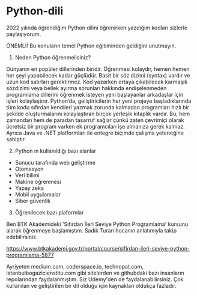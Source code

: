 # Python-dili

2022 yılında öğrendiğim Python dilini öğrenirken yazdığım kodları sizlerle paylaşıyorum.

ÖNEMLİ! Bu konuların temel Python eğitiminden geldiğini unutmayın.

1) Neden Python öğrenmelisiniz?

Dünyanın en popüler dillerinden biridir. Öğrenmesi kolaydır, hemen hemen her şeyi yapabilecek kadar güçlüdür. Basit bir söz dizimi (syntax) vardır ve uzun kod satırları gerektirmez.
Kod yazarken ortaya çıkabilecek karmaşık sözdizimi veya bellek ayırma sorunları hakkında endişelenmeden programlama dillerini öğrenmek isteyen yeni başlayanlar arkadaşlar için işleri kolaylaştırır.
Python’da, geliştiricilerin her yeni projeye başladıklarında tüm kodu sıfırdan kendileri yazmak zorunda kalmadan programları hızlı bir şekilde oluşturmalarını kolaylaştıran birçok yerleşik kitaplık vardır. 
Bu, hem zamandan hem de paradan tasarruf sağlar çünkü zaten çevrimiçi olarak ücretsiz bir program varken ek programcıları işe almanıza gerek kalmaz. Ayrıca Java ve .NET platformları ile entegre biçimde çalışma yeteneğine sahiptir.

2) Python ın kullanıldığı bazı alanlar
- Sunucu tarafında web geliştirme
- Otomasyon
- Veri bilimi
- Makine öğrenmesi
- Yapay zeka
- Mobil uygulamalar
- Siber güvenlik

3) Öğrenilecek bazı plaformlar

Ben BTK Akademideki 'Sıfırdan İleri Seviye Python Programlama' kursunu alarak öğrenmeye başlamıştım. Sadık Turan hocanın anlatımıyla takip edebilirsiniz.

https://www.btkakademi.gov.tr/portal/course/sifirdan-ileri-seviye-python-programlama-5877

Ayriyeten medium.com, coderspace.io, technopat.com, istanbulbogazicienstitu.com gibi sitelerden ve githubdaki bazı insanların repolarından faydalanmıştım. Siz Udemy'den de faydalanabilirsiniz. Çok kullanılan ve geliştirilen bir dil olduğu için kaynakları oldukça fazladır.
